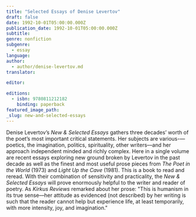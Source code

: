 ```yaml
---
title: "Selected Essays of Denise Levertov"
draft: false
date: 1992-10-01T05:00:00.000Z
publication_date: 1992-10-01T05:00:00.000Z
subtitle:
genre: nonfiction
subgenre:
  - essay
language:
author:
  - author/denise-levertov.md
translator:

editor:

editions:
  - isbn: 9780811212182
    binding: paperback
featured_image_path:
_slug: new-and-selected-essays
---
```


Denise Levertov’s _New & Selected Essays_ gathers three decades’ worth of the poet’s most important critical statements. Her subjects are various-––poetics, the imagination, politics, spirituality, other writers––and her approach independent minded and richly complex. Here in a single volume are recent essays exploring new ground broken by Levertov in the past decade as well as the finest and most useful prose pieces from _The Poet in the World_ (1973) and _Light Up the Cave_ (1981). This is a book to read and reread. With their combination of sensitivity and practicality, the _New & Selected Essays_ will prove enormously helpful to the writer and reader of poetry. As _Kirkus Reviews_ remarked about her prose: "This is humanism in its true sense––her attitude as evidenced (not described) by her writing is such that the reader cannot help but experience life, at least temporarily, with more intensity, joy, and imagination."

